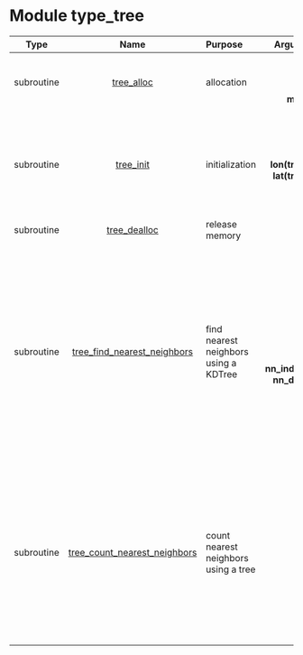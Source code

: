 # Module type_tree

| Type | Name | Purpose | Arguments |     | Type | Intent |
| :--: | :--: | :------ | ----: | :-------- | :--: | :----: |
| subroutine | [tree_alloc](https://github.com/JCSDA/saber/tree/develop/src/saber/bump/type_tree.F90#L56) | allocation | **tree**<br>**mpl**<br>**n**<br>**mask(n)** |  Tree<br> MPI data<br> Number of points<br> Mask | class(tree_type)<br>type(mpl_type)<br>integer<br>logical | inout<br>inout<br>in<br>in |
| subroutine | [tree_init](https://github.com/JCSDA/saber/tree/develop/src/saber/bump/type_tree.F90#L96) | initialization | **tree**<br>**lon(tree%n)**<br>**lat(tree%n)** |  Tree<br> Points longitudes (in radians)<br> Points latitudes (in radians) | class(tree_type)<br>real(kind_real)<br>real(kind_real) | inout<br>in<br>in |
| subroutine | [tree_dealloc](https://github.com/JCSDA/saber/tree/develop/src/saber/bump/type_tree.F90#L139) | release memory | **tree** |  Tree | class(tree_type) | inout |
| subroutine | [tree_find_nearest_neighbors](https://github.com/JCSDA/saber/tree/develop/src/saber/bump/type_tree.F90#L168) | find nearest neighbors using a KDTree | **tree**<br>**lon**<br>**lat**<br>**nn**<br>**nn_index(nn)**<br>**nn_dist(nn)** |  Tree<br> Point longitude (in radians)<br> Point latitude (in radians)<br> Number of nearest neighbors to find<br> Nearest neighbors index<br> Nearest neighbors distance | class(tree_type)<br>real(kind_real)<br>real(kind_real)<br>integer<br>integer<br>real(kind_real) | in<br>in<br>in<br>in<br>out<br>out |
| subroutine | [tree_count_nearest_neighbors](https://github.com/JCSDA/saber/tree/develop/src/saber/bump/type_tree.F90#L271) | count nearest neighbors using a tree | **tree**<br>**lon**<br>**lat**<br>**sr**<br>**nn** |  Tree<br> Point longitude (in radians)<br> Point latitude (in radians)<br> Spherical radius (in radians)<br> Number of nearest neighbors found | class(tree_type)<br>real(kind_real)<br>real(kind_real)<br>real(kind_real)<br>integer | in<br>in<br>in<br>in<br>out |
